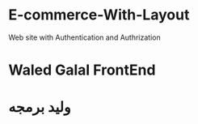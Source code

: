 # E-commerce-With-Layout
Web site with Authentication and Authrization 
# Waled Galal FrontEnd
# وليد برمجه 

